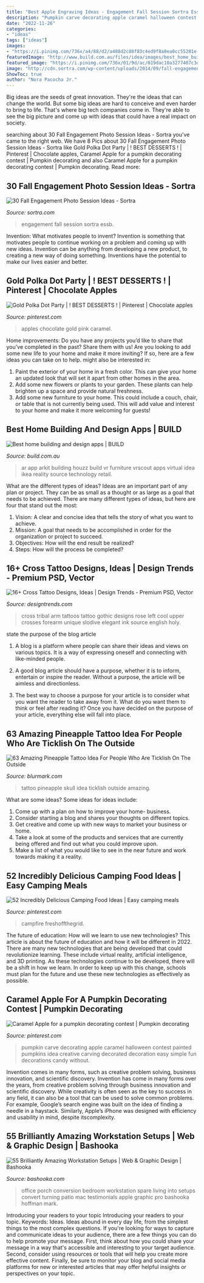 ```yaml
---
title: "Best Apple Engraving Ideas - Engagement Fall Session Sortra Essb"
description: "Pumpkin carve decorating apple caramel halloween contest painted pumpkins idea creative carving decorated decoration easy simple fun decorations candy without"
date: "2022-11-26"
categories:
- "ideas"
tags: ["ideas"]
images:
- "https://i.pinimg.com/736x/a4/88/d2/a488d2c88f83c4ed9f8a0ea0cc55281e--chocolate-apples-pink-chocolate.jpg?b=t"
featuredImage: "http://www.build.com.au/files/idea/images/best_home_building_and_design_apps_1.jpg"
featured_image: "https://i.pinimg.com/736x/01/9d/ac/019dac10a3277407c3d5edc17f6bab2a.jpg"
image: "http://cdn.sortra.com/wp-content/uploads/2014/09/fall-engagement-photo-ideas27.jpg"
ShowToc: true
author: "Nora Pacocha Jr."
---
```



Big ideas are the seeds of great innovation. They're the ideas that can change the world. But some big ideas are hard to conceive and even harder to bring to life. That's where big tech companies come in. They're able to see the big picture and come up with ideas that could have a real impact on society.

	

		
searching about 30 Fall Engagement Photo Session Ideas - Sortra you've came to the right web. We have 8 Pics about 30 Fall Engagement Photo Session Ideas - Sortra like Gold Polka Dot Party | ! BEST DESSERTS ! | Pinterest | Chocolate apples, Caramel Apple for a pumpkin decorating contest | Pumpkin decorating and also Caramel Apple for a pumpkin decorating contest | Pumpkin decorating. Read more:
		
    
## 30 Fall Engagement Photo Session Ideas - Sortra

<img loading=lazy src="http://cdn.sortra.com/wp-content/uploads/2014/09/fall-engagement-photo-ideas27.jpg" onerror="this.onerror=null;this.src='https://tse3.mm.bing.net/th?id=OIP.Xxujw3jTs1HSCu72j0BckwHaLL&amp;pid=15.1';" alt="30 Fall Engagement Photo Session Ideas - Sortra">

_Source: sortra.com_

>engagement fall session sortra essb. 

	

Invention: What motivates people to invent?
Invention is something that motivates people to continue working on a problem and coming up with new ideas. Invention can be anything from developing a new product, to creating a new way of doing something. Inventions have the potential to make our lives easier and better.

    
## Gold Polka Dot Party | ! BEST DESSERTS ! | Pinterest | Chocolate Apples

<img loading=lazy src="https://i.pinimg.com/736x/a4/88/d2/a488d2c88f83c4ed9f8a0ea0cc55281e--chocolate-apples-pink-chocolate.jpg?b=t" onerror="this.onerror=null;this.src='https://tse4.mm.bing.net/th?id=OIP.8zOEB0TenqZn6J8-E9uhqAHaKr&amp;pid=15.1';" alt="Gold Polka Dot Party | ! BEST DESSERTS ! | Pinterest | Chocolate apples">

_Source: pinterest.com_

>apples chocolate gold pink caramel. 

	

Home improvements: Do you have any projects you’d like to share that you’ve completed in the past? Share them with us!
Are you looking to add some new life to your home and make it more inviting? If so, here are a few ideas you can take on to help. might also be interested in: 
1. Paint the exterior of your home in a fresh color. This can give your home an updated look that will set it apart from other homes in the area. 
2. Add some new flowers or plants to your garden. These plants can help brighten up a space and provide natural freshness. 
3. Add some new furniture to your home. This could include a couch, chair, or table that is not currently being used. This will add value and interest to your home and make it more welcoming for guests!

    
## Best Home Building And Design Apps | BUILD

<img loading=lazy src="http://www.build.com.au/files/idea/images/best_home_building_and_design_apps_1.jpg" onerror="this.onerror=null;this.src='https://tse4.mm.bing.net/th?id=OIP.Zud4b0GRdhWkQ_YNy7WdVQHaEE&amp;pid=15.1';" alt="Best home building and design apps | BUILD">

_Source: build.com.au_

>ar app arkit building houzz build vr furniture vrscout apps virtual idea ikea reality source technology retail. 

	

What are the different types of ideas?
Ideas are an important part of any plan or project. They can be as small as a thought or as large as a goal that needs to be achieved. There are many different types of ideas, but here are four that stand out the most: 
1) Vision: A clear and concise idea that tells the story of what you want to achieve.
2) Mission: A goal that needs to be accomplished in order for the organization or project to succeed.
3) Objectives: How will the end result be realized? 
4) Steps: How will the process be completed?

    
## 16+ Cross Tattoo Designs, Ideas | Design Trends - Premium PSD, Vector

<img loading=lazy src="https://images.designtrends.com/wp-content/uploads/2016/02/26045859/Beautiful-Black-Cross-Tattoo-.jpg" onerror="this.onerror=null;this.src='https://tse1.mm.bing.net/th?id=OIP.ybbWKtmR9Ay7kcDKqRiHXwHaJ3&amp;pid=15.1';" alt="16+ Cross Tattoo Designs, Ideas | Design Trends - Premium PSD, Vector">

_Source: designtrends.com_

>cross tribal arm tattoos tattoo gothic designs rose left cool upper crosses forearm unique slodive elegant ink source english holy. 

	

state the purpose of the blog article
1. A blog is a platform where people can share their ideas and views on various topics. It is a way of expressing oneself and connecting with like-minded people.
2. A good blog article should have a purpose, whether it is to inform, entertain or inspire the reader. Without a purpose, the article will be aimless and directionless.

3. The best way to choose a purpose for your article is to consider what you want the reader to take away from it. What do you want them to think or feel after reading it? Once you have decided on the purpose of your article, everything else will fall into place.

    
## 63 Amazing Pineapple Tattoo Idea For People Who Are Ticklish On The Outside

<img loading=lazy src="http://www.blurmark.com/wp-content/uploads/2017/05/Beautiful-Skull-Pineapple-Tattoo.jpg" onerror="this.onerror=null;this.src='https://tse1.mm.bing.net/th?id=OIP.D4M65w64BwkXgo6pbgAXugHaHa&amp;pid=15.1';" alt="63 Amazing Pineapple Tattoo Idea For People Who Are Ticklish On The Outside">

_Source: blurmark.com_

>tattoo pineapple skull idea ticklish outside amazing. 

	

What are some ideas?
Some ideas for ideas include:
1. Come up with a plan on how to improve your home- business. 
2. Consider starting a blog and shares your thoughts on different topics. 
3. Get creative and come up with new ways to market your business or home. 
4. Take a look at some of the products and services that are currently being offered and find out what you could improve upon. 
5. Make a list of what you would like to see in the near future and work towards making it a reality. 

    
## 52 Incredibly Delicious Camping Food Ideas | Easy Camping Meals

<img loading=lazy src="https://i.pinimg.com/736x/01/9d/ac/019dac10a3277407c3d5edc17f6bab2a.jpg" onerror="this.onerror=null;this.src='https://tse4.mm.bing.net/th?id=OIP.n2SN0XesQRiiuF7tZrRZtwHaLH&amp;pid=15.1';" alt="52 Incredibly Delicious Camping Food Ideas | Easy camping meals">

_Source: pinterest.com_

>campfire freshoffthegrid. 

	

The future of education: How will we learn to use new technologies?
This article is about the future of education and how it will be different in 2022. There are many new technologies that are being developed that could revolutionize learning. These include virtual reality, artificial intelligence, and 3D printing. As these technologies continue to be developed, there will be a shift in how we learn. In order to keep up with this change, schools must plan for the future and use these new technologies as effectively as possible.

    
## Caramel Apple For A Pumpkin Decorating Contest | Pumpkin Decorating

<img loading=lazy src="https://i.pinimg.com/originals/68/f3/9e/68f39e4b57968634477dca5d0e009a83.jpg" onerror="this.onerror=null;this.src='https://tse2.mm.bing.net/th?id=OIP.pyliAqWwQThUaA10-1hO0AHaJ4&amp;pid=15.1';" alt="Caramel Apple for a pumpkin decorating contest | Pumpkin decorating">

_Source: pinterest.com_

>pumpkin carve decorating apple caramel halloween contest painted pumpkins idea creative carving decorated decoration easy simple fun decorations candy without. 

	

Invention comes in many forms, such as creative problem solving, business innovation, and scientific discovery.
Invention has come in many forms over the years, from creative problem solving through business innovation and scientific discovery. While creativity is often seen as the key to success in any field, it can also be a tool that can be used to solve common problems. For example, Google’s search engine was built on the idea of finding a needle in a haystack. Similarly, Apple’s iPhone was designed with efficiency and usability in mind, despite itscomplexity.

    
## 55 Brilliantly Amazing Workstation Setups | Web &amp; Graphic Design | Bashooka

<img loading=lazy src="http://bashooka.com/wp-content/uploads/2012/10/workstation-setups-bshk-43.jpg" onerror="this.onerror=null;this.src='https://tse3.mm.bing.net/th?id=OIP.fuHyVg7hktzju5tdksn8TgHaFj&amp;pid=15.1';" alt="55 Brilliantly Amazing Workstation Setups | Web &amp; Graphic Design | Bashooka">

_Source: bashooka.com_

>office porch conversion bedroom workstation spare living into setups convert turning patio mac testimonials apple graphic pro bashooka hoffman mark. 

	

Introducing your readers to your topic
Introducing your readers to your topic. Keywords: Ideas. Ideas abound in every day life, from the simplest things to the most complex questions. If you're looking for ways to capture and communicate ideas to your audience, there are a few things you can do to help promote your message. First, think about how you could share your message in a way that's accessible and interesting to your target audience. Second, consider using resources or tools that will help you create more effective content. Finally, be sure to monitor your blog and social media platforms for new or interested articles that may offer helpful insights or perspectives on your topic.

